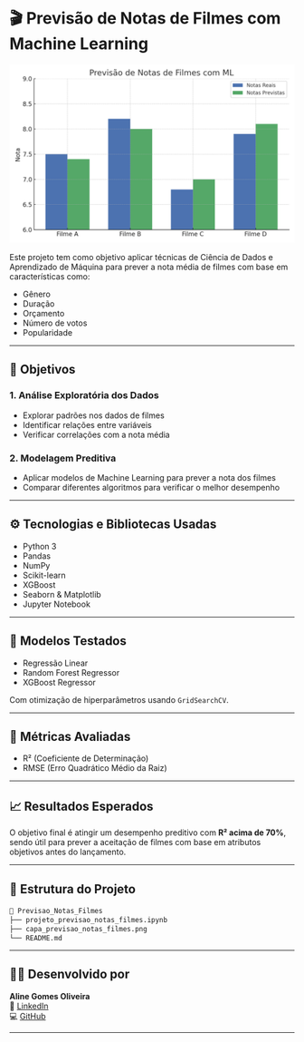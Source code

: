 
# 🎬 Previsão de Notas de Filmes com Machine Learning

![Capa do Projeto](capa_previsao_notas_filmes.png)

Este projeto tem como objetivo aplicar técnicas de Ciência de Dados e Aprendizado de Máquina para prever a nota média de filmes com base em características como:

- Gênero
- Duração
- Orçamento
- Número de votos
- Popularidade

---

## 📌 Objetivos

### 1. Análise Exploratória dos Dados
- Explorar padrões nos dados de filmes
- Identificar relações entre variáveis
- Verificar correlações com a nota média

### 2. Modelagem Preditiva
- Aplicar modelos de Machine Learning para prever a nota dos filmes
- Comparar diferentes algoritmos para verificar o melhor desempenho

---

## ⚙️ Tecnologias e Bibliotecas Usadas

- Python 3
- Pandas
- NumPy
- Scikit-learn
- XGBoost
- Seaborn & Matplotlib
- Jupyter Notebook

---

## 🤖 Modelos Testados

- Regressão Linear
- Random Forest Regressor
- XGBoost Regressor

Com otimização de hiperparâmetros usando `GridSearchCV`.

---

## 🎯 Métricas Avaliadas

- R² (Coeficiente de Determinação)
- RMSE (Erro Quadrático Médio da Raiz)

---

## 📈 Resultados Esperados

O objetivo final é atingir um desempenho preditivo com **R² acima de 70%**, sendo útil para prever a aceitação de filmes com base em atributos objetivos antes do lançamento.

---

## 📂 Estrutura do Projeto

```
📁 Previsao_Notas_Filmes
├── projeto_previsao_notas_filmes.ipynb
├── capa_previsao_notas_filmes.png
└── README.md
```

---

## 👩‍💻 Desenvolvido por

**Aline Gomes Oliveira**  
🔗 [LinkedIn](https://www.linkedin.com/in/aline-gomes-563408169/)  
💻 [GitHub](https://github.com/AlineGomesOliveira)

---
